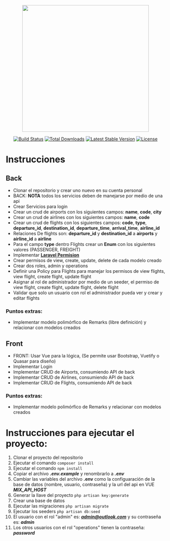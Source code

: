 <p align="center"><a href="https://laravel.com" target="_blank"><img src="https://raw.githubusercontent.com/laravel/art/master/logo-lockup/5%20SVG/2%20CMYK/1%20Full%20Color/laravel-logolockup-cmyk-red.svg" width="400"></a></p>

<p align="center">
<a href="https://travis-ci.org/laravel/framework"><img src="https://travis-ci.org/laravel/framework.svg" alt="Build Status"></a>
<a href="https://packagist.org/packages/laravel/framework"><img src="https://img.shields.io/packagist/dt/laravel/framework" alt="Total Downloads"></a>
<a href="https://packagist.org/packages/laravel/framework"><img src="https://img.shields.io/packagist/v/laravel/framework" alt="Latest Stable Version"></a>
<a href="https://packagist.org/packages/laravel/framework"><img src="https://img.shields.io/packagist/l/laravel/framework" alt="License"></a>
</p>

# Instrucciones
## Back

- Clonar el repositorio y crear uno nuevo en su cuenta personal
- BACK: **NOTA** todos los servicios deben de manejarse por medio de una api
- Crear Servicios para login
- Crear un crud de airports con los siguientes campos: **name**, **code**, **city**
- Crear un crud de airlines con los siguientes campos: **name**, **code**
- Crear un crud de flights con los siguientes campos: **code**, **type**, **departure_id**, **destination_id**, **departure_time**, **arrival_time**, **airline_id**
- Relaciones De flights son: **departure_id** y **destination_id** a **airports** y **airline_id** a **airline**
- Para el campo **type** dentro Flights crear un **Enum** con los siguientes valores (PASSENGER, FREIGHT)
- Implementar **[Laravel Permision](https://spatie.be/docs/laravel-permission/v4/introduction)**
- Crear permisos de view, create, update, delete de cada modelo creado
- Crear dos roles, admin y operations
- Definir una Policy para Flights para manejar los permisos de view flights, view flight, create flight, update flight
- Asignar al rol de administrador por medio de un seeder, el permiso de view flight, create flight, update flight, delete flight
- Validar que solo un usuario con rol el administrador pueda ver y crear y editar flights

### Puntos extras: 
- Implementar modelo polimórfico de Remarks (libre definición) y relacionar con modelos creados

## Front
- FRONT: Usar Vue para la lógica, (Se permite usar Bootstrap, Vuetify o Quasar para diseño)
- Implementar Login
- Implementar CRUD de Airports, consumiendo API de back
- Implementar CRUD de Airlines, consumiendo API de back
- Implementar CRUD de Flights, consumiendo API de back

### Puntos extras: 
- Implementar modelo polimórfico de Remarks y relacionar con modelos creados

# Instrucciones para ejecutar el proyecto:
1. Clonar el proyecto del repositorio
2. Ejecutar el comando 
```composer install```
3. Ejecutar el comando 
```npm install```
4. Copiar el archivo ***.env.example*** y renombrarlo a ***.env***
5. Cambiar las variables del archivo **.env** como la configuaración de la base de datos (nombre, usuario, contraseña) y la url del api en VUE ***MIX_API_HOST***
6. Generar la llave del proyecto 
```php artisan key:generate```
7. Crear una base de datos
8. Ejecutar las migraciones 
```php artisan migrate```
9. Ejecutar los seeders 
```php artisan db:seed```
11. El usuario con el rol "admin" es: ***admin@outlook.com*** y su contraseña es: ***admin***
12. Los otros usuarios con el rol "operations" tienen la contraseña: ***password***

